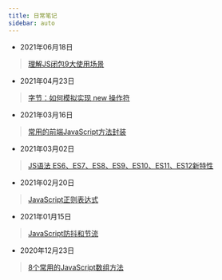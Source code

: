 ```yaml
---
title: 日常笔记
sidebar: auto
---
```

<style>
    .go-to-top {
        display: block !important;
    }
</style>
* 2021年06月18日
> [理解JS闭包9大使用场景](20210618.md)
> 
* 2021年04月23日
> [字节：如何模拟实现 new 操作符](20210423.md)

* 2021年03月16日
> [常用的前端JavaScript方法封装](20210316.md)

* 2021年03月02日
> [JS语法 ES6、ES7、ES8、ES9、ES10、ES11、ES12新特性](20210302.md)

* 2021年02月20日
> [JavaScript正则表达式](20210220.md)

* 2021年01月15日
> [JavaScript防抖和节流](20210115.md)

* 2020年12月23日
> [8个常用的JavaScript数组方法](20201223.md)